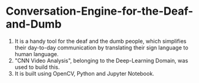 # Conversation-Engine-for-the-Deaf-and-Dumb
1. It is a handy tool for the deaf and the dumb people, which simplifies their day-to-day communication by translating their sign language to human language.
2. "CNN Video Analysis", belonging to the Deep-Learning Domain, was used to build this. 
3. It is built using OpenCV, Python and Jupyter Notebook.
